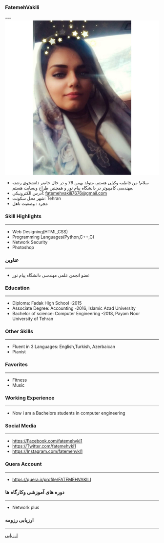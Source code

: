 ### FatemehVakili
---<img src="pic.jpeg" 
     style="" />
+ سلام! من فاطمه وکیلی هستم، متولد بهمن 76 و در حال حاضر دانشجوی رشته مهندسی کامپیوتر در دانشگاه پیام نور و  همچنین طراح وبسایت هستم.
+ آدرس الکترونیکی: fatemehvakili7676@gmail.com
+ شهر محل سکونت: Tehran
+ مجرد : وضعیت تاهل
### Skill Highlights
---
+ Web Designing(HTML,CSS)
+ Programming Languages(Python,C++,C)
+ Network Security
+ Photoshop
### عناوین
---
+ عضو انجمن علمی مهندسی دانشگاه پیام نور
### Education
---
+ Diploma: Fadak High School
 -2015
+ Associate Degree: Accounting
 -2016, Islamic Azad University
+ Bachelor of science: Computer Engineering
 -2018, Payam Noor University of Tehran
### Other Skills
---
+ Fluent in 3 Languages: English,Turkish, Azerbaican
+ Pianist
### Favorites
---
+ Fitness
+ Music
### Working Experience
---
+ Now i am a Bachelors students in computer engineering
### Social Media
---
+ https://Facebook.com/fatemehvkl1
+ https://Twitter.com/fatemehvkl1
+ https://Instagram.com/fatemehvkl1
### Quera Account
---
+ https://quera.ir/profile/FATEMEHVAKILI
### دوره های آموزشی وکارگاه ها
---
+ Network plus

### ارزیابی رزومه
--- 
[ارزیابی](/assest/FV_CV_CheckList_AR_3983.pdf)
